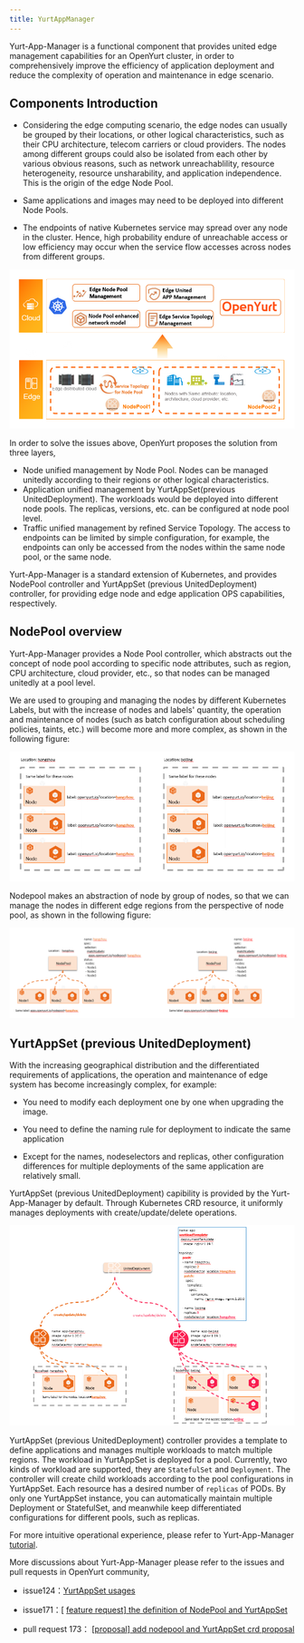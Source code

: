 ```yaml
---
title: YurtAppManager
---
```




Yurt-App-Manager is a functional component that provides united edge management capabilities for an OpenYurt cluster, in order to comprehensively improve the efficiency of application deployment and reduce the complexity of operation and maintenance in edge scenario.


## Components Introduction

- Considering the edge computing scenario, the edge nodes can usually be grouped by their locations, or other logical characteristics, such as their CPU architecture, telecom carriers or cloud providers. The nodes among different groups could also be isolated from each other by various obvious reasons, such as network unreachablility, resource heterogeneity, resource unsharability, and application independence. This is the origin of the edge Node Pool.

- Same applications and images may need to be deployed into different Node Pools.

- The endpoints of native Kubernetes service may spread over any node in the cluster. Hence, high probability endure of unreachable access or low efficiency may occur when the service flow accesses across nodes from different groups.

![img](../../../static/img/cloud-edge-overview.png)


In order to solve the issues above, OpenYurt proposes the solution from three layers,

- Node unified management by Node Pool. Nodes can be managed unitedly according to their regions or other logical characteristics.
- Application unified management by YurtAppSet(previous UnitedDeployment). The workloads would be deployed into different node pools. The replicas, versions, etc. can be configured at node pool level.
- Traffic unified management by refined Service Topology. The access to endpoints can be limited by simple configuration, for example, the endpoints can only be accessed from the nodes within the same node pool, or the same node.

Yurt-App-Manager is a standard extension of Kubernetes, and provides NodePool controller and YurtAppSet (previous UnitedDeployment) controller, for providing edge node and edge application OPS capabilities, respectively.

## NodePool overview

Yurt-App-Manager provides a Node Pool controller, which abstracts out the concept of node pool according to specific node attributes, such as region, CPU architecture, cloud provider, etc., so that nodes can be managed unitedly at a pool level.

We are used to grouping and managing the nodes by different Kubernetes Labels, but with the increase of nodes and labels' quantity, the operation and maintenance of nodes (such as batch configuration about scheduling policies, taints, etc.) will become more and more complex, as shown in the following figure:

![img](../../../static/img/nodepool1.png)

Nodepool makes an abstraction of node by group of nodes, so that we can manage the nodes in different edge regions from the perspective of node pool,  as shown in the following figure:

![img](../../../static/img/nodepool2.png)

## YurtAppSet (previous UnitedDeployment)

With the increasing geographical distribution and the differentiated requirements of applications, the operation and maintenance of edge system has become increasingly complex, for example:

- You need to modify each deployment one by one when upgrading the image.
- You need to define the naming rule for deployment to indicate the same application

- Except for the names, nodeselectors and replicas, other configuration differences for multiple deployments of the same application are relatively small.

YurtAppSet (previous UnitedDeployment) capibility is provided by the Yurt-App-Manager by default. Through Kubernetes CRD resource, it uniformly manages deployments with create/update/delete operations.

![img](../../../static/img/nodepool3.png)

YurtAppSet (previous UnitedDeployment) controller provides a template to define applications and manages multiple workloads to match multiple regions. The workload in YurtAppSet is deployed for a pool. Currently, two kinds of workload are supported, they are `StatefulSet` and `Deployment`. The controller will create child workloads according to the pool configurations in YurtAppSet. Each resource has a desired number of `replicas` of PODs. By only one YurtAppSet instance, you can automatically maintain multiple Deployment or StatefulSet, and meanwhile keep differentiated configurations for different pools, such as replicas.

For more intuitive operational experience, please refer to Yurt-App-Manager [tutorial](../user-manuals/workload/node-pool-management.md).

More discussions about Yurt-App-Manager please refer to the issues and pull requests in OpenYurt community,

- issue124：[YurtAppSet usages](https://github.com/openyurtio/openyurt/issues/124)
- issue171：[ [feature request\] the definition of NodePool and YurtAppSet](https://github.com/openyurtio/openyurt/issues/171)

- pull request 173： [[proposal\] add nodepool and YurtAppSet crd proposal](https://link.zhihu.com/?target=https%3A//github.com/alibaba/openyurt/pull/173)


